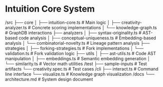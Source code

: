 # Intuition Core System

/src
├── core
│   ├── intuition-core.ts        # Main logic 
│   ├── creativity-analyzer.ts   # Concrete scoring implementations
│   └── knowledge-graph.ts       # GraphDB interactions
├── analyzers
│   ├── syntax-originality.ts    # AST-based code analysis
│   ├── conceptual-uniqueness.ts # Embedding-based analysis
│   └── combinatorial-novelty.ts # Lineage pattern analysis
├── strategies
│   ├── forking-strategies.ts    # Fork implementations
│   └── validation.ts            # Fork validation logic
├── utils
│   ├── ast-utils.ts             # Code AST manipulation
│   ├── embeddings.ts            # Semantic embedding generation
│   └── similarity.ts            # Vector math utilities
/test
├── sample-inputs                # Test artifacts
└── creativity.spec.ts           # Test cases
/cli
├── interact.ts                  # Command line interface
└── visualize.ts                 # Knowledge graph visualization
/docs
└── architecture.md              # System design document